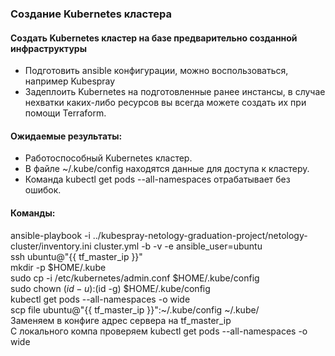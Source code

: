 ### Создание Kubernetes кластера
#### Создать Kubernetes кластер на базе предварительно созданной инфраструктуры
* Подготовить ansible конфигурации, можно воспользоваться, например Kubespray
* Задеплоить Kubernetes на подготовленные ранее инстансы, в случае нехватки каких-либо ресурсов вы всегда можете создать их при помощи Terraform.

#### Ожидаемые результаты:
* Работоспособный Kubernetes кластер.
* В файле ~/.kube/config находятся данные для доступа к кластеру.
* Команда kubectl get pods --all-namespaces отрабатывает без ошибок.

#### Команды:
ansible-playbook -i ../kubespray-netology-graduation-project/netology-cluster/inventory.ini cluster.yml -b -v -e ansible_user=ubuntu
<br>ssh ubuntu@"{{ tf_master_ip }}"
<br>mkdir -p $HOME/.kube
<br>sudo cp -i /etc/kubernetes/admin.conf $HOME/.kube/config
<br>sudo chown $(id -u):$(id -g) $HOME/.kube/config
<br>kubectl get pods --all-namespaces -o wide
<br>scp file ubuntu@"{{ tf_master_ip }}":~/.kube/config ~/.kube/
<br>Заменяем в конфиге адрес сервера на tf_master_ip
<br>С локального компа проверяем kubectl get pods --all-namespaces -o wide


